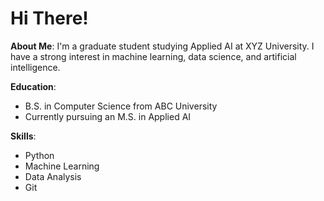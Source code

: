 # Hi There!

**About Me**:
I'm a graduate student studying Applied AI at XYZ University. I have a strong interest in machine learning, data science, and artificial intelligence.

**Education**:
- B.S. in Computer Science from ABC University
- Currently pursuing an M.S. in Applied AI

**Skills**:
- Python
- Machine Learning
- Data Analysis
- Git
